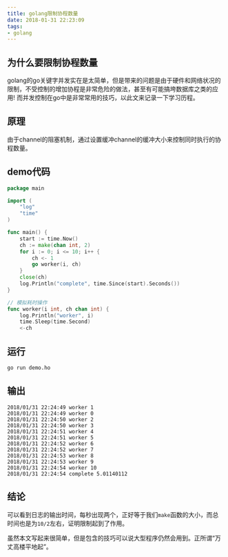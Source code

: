 ```yaml
---
title: golang限制协程数量
date: 2018-01-31 22:23:09
tags:
- golang
---
```


## 为什么要限制协程数量

golang的go关键字并发实在是太简单，但是带来的问题是由于硬件和网络状况的限制，不受控制的增加协程是非常危险的做法，甚至有可能搞垮数据库之类的应用! 而并发控制在go中是非常常用的技巧，以此文来记录一下学习历程。

## 原理

由于channel的阻塞机制，通过设置缓冲channel的缓冲大小来控制同时执行的协程数量。

## demo代码

```go
package main

import (
	"log"
	"time"
)

func main() {
	start := time.Now()
	ch := make(chan int, 2)
	for i := 0; i <= 10; i++ {
		ch <- 1
		go worker(i, ch)
	}
	close(ch)
	log.Println("complete", time.Since(start).Seconds())
}

// 模拟耗时操作
func worker(i int, ch chan int) {
	log.Println("worker", i)
	time.Sleep(time.Second)
	<-ch
```

## 运行

```bash
go run demo.ho
```

## 输出

```text
2018/01/31 22:24:49 worker 1
2018/01/31 22:24:49 worker 0
2018/01/31 22:24:50 worker 2
2018/01/31 22:24:50 worker 3
2018/01/31 22:24:51 worker 4
2018/01/31 22:24:51 worker 5
2018/01/31 22:24:52 worker 6
2018/01/31 22:24:52 worker 7
2018/01/31 22:24:53 worker 8
2018/01/31 22:24:53 worker 9
2018/01/31 22:24:54 worker 10
2018/01/31 22:24:54 complete 5.01140112
```

## 结论

可以看到日志的输出时间，每秒出现两个，正好等于我们`make`函数的大小，而总时间也是为`10/2`左右，证明限制起到了作用。

虽然本文写起来很简单，但是包含的技巧可以说大型程序仍然会用到。正所谓“万丈高楼平地起”。
